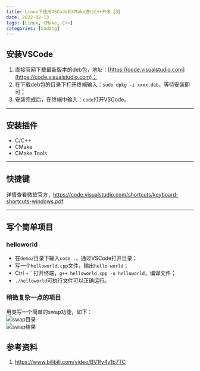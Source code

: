 ```yaml
---
title: Linux下使用VSCode和CMake进行C++开发【3】
date: 2022-02-13
tags: [Linux, CMake, C++]
categories: [Coding]
---
```


## 安装VSCode
1. 直接官网下载最新版本的deb包，地址：[https://code.visualstudio.com](https://code.visualstudio.com)；
2. 在下载deb包的目录下打开终端输入：`sudo dpkg -i xxxx.deb`，等待安装即可；
3. 安装完成后，在终端中输入：`code`打开VSCode。

-----

## 安装插件
- C/C++
- CMake
- CMake Tools

-----

## 快捷键
详情查看微软官方，https://code.visualstudio.com/shortcuts/keyboard-shortcuts-windows.pdf

-----

## 写个简单项目

### helloworld
- 在`demo2`目录下输入`code .`，通过VSCode打开目录；
- 写一个`helloworld.cpp`文件，输出`hello world`；
- Ctrl + \` 打开终端，`g++ helloworld.cpp -o helloworld`，编译文件；
- `./helloworld`可执行文件可以正确运行。

### 稍微复杂一点的项目
用类写一个简单的swap功能，如下：  
![](\post_images\posts\Coding\Linux下使用VSCode和CMake进行C++开发【3】\swap目录.jpg" "swap目录")  
![](\post_images\posts\Coding\Linux下使用VSCode和CMake进行C++开发【3】\swap结果.jpg" "swap结果")


## 参考资料
1. https://www.bilibili.com/video/BV1fy4y1b7TC